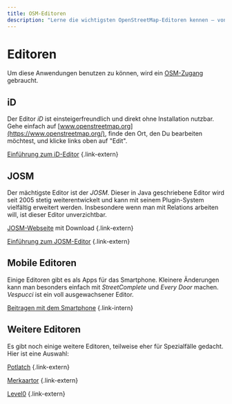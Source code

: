 ```yaml
---
title: OSM-Editoren
description: "Lerne die wichtigsten OpenStreetMap-Editoren kennen – von iD und JOSM bis zu mobilen Apps wie StreetComplete, Every Door und Vespucci."
---
```


# Editoren

Um diese Anwendungen benutzen zu können, wird ein
[OSM-Zugang](/beitragen/osm-zugang/) gebraucht.

## iD

Der Editor *iD* ist einsteigerfreundlich und direkt ohne Installation nutzbar.
Gehe einfach auf [www.openstreetmap.org](https://www.openstreetmap.org/),
finde den Ort, den Du bearbeiten möchtest, und klicke links oben auf "Edit".

[Einführung zum iD-Editor](https://learnosm.org/de/beginner/id-editor/)
{.link-extern}

## JOSM

Der mächtigste Editor ist der *JOSM*. Dieser in Java geschriebene Editor wird
seit 2005 stetig weiterentwickelt und kann mit seinem Plugin-System vielfältig
erweitert werden. Insbesondere wenn man mit Relations arbeiten will, ist dieser
Editor unverzichtbar.

[JOSM-Webseite](https://josm.openstreetmap.de/) mit Download
{.link-extern}

[Einführung zum JOSM-Editor](https://learnosm.org/de/josm/)
{.link-extern}

## Mobile Editoren

Einige Editoren gibt es als Apps für das Smartphone. Kleinere Änderungen kann
man besonders einfach mit *StreetComplete* und *Every Door* machen. *Vespucci*
ist ein voll ausgewachsener Editor.

[Beitragen mit dem Smartphone](/beitragen/smartphone/)
{.link-intern}

## Weitere Editoren

Es gibt noch einige weitere Editoren, teilweise eher für Spezialfälle
gedacht. Hier ist eine Auswahl:

[Potlatch](https://wiki.openstreetmap.org/wiki/Potlatch)
{.link-extern}

[Merkaartor](https://wiki.openstreetmap.org/wiki/Merkaartor)
{.link-extern}

[Level0](https://wiki.openstreetmap.org/wiki/Level0)
{.link-extern}

